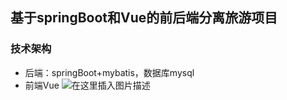 ﻿## 基于springBoot和Vue的前后端分离旅游项目
### 技术架构
* 后端：springBoot+mybatis，数据库mysql
* 前端Vue
![在这里插入图片描述](https://img-blog.csdnimg.cn/20200607153442296.png?x-oss-process=image/watermark,type_ZmFuZ3poZW5naGVpdGk,shadow_10,text_aHR0cHM6Ly9ibG9nLmNzZG4ubmV0L216Y19sb3Zl,size_16,color_FFFFFF,t_70)
